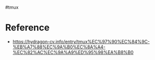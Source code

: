 #tmux

# Reference
- https://hydragon-cv.info/entry/tmux%EC%97%90%EC%84%9C-%EB%A7%88%EC%9A%B0%EC%8A%A4-%EC%82%AC%EC%9A%A9%ED%95%98%EA%B8%B0